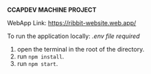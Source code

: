 **CCAPDEV MACHINE PROJECT**

WebApp Link: https://ribbit-website.web.app/

To run the application locally:
*.env file required*

1. open the terminal in the root of the directory.
2. run `npm install`.
3. run `npm start`.
